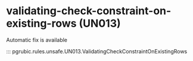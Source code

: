 # validating-check-constraint-on-existing-rows (UN013)

Automatic fix is available

::: pgrubic.rules.unsafe.UN013.ValidatingCheckConstraintOnExistingRows

